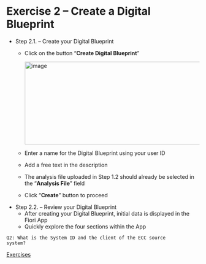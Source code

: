 # Exercise 2 – Create a Digital Blueprint

- Step 2.1. – Create your Digital Blueprint
  - Click on the button “**Create Digital Blueprint**”

    <img width="488" height="216" alt="image" src="https://github.com/user-attachments/assets/369950ab-b079-4c15-82d8-7c28a9b5856f" />
  - Enter a name for the Digital Blueprint using your user ID
  - Add a free text in the description
  - The analysis file uploaded in Step 1.2 should already be selected in the “**Analysis File**” field
  - Click “**Create**” button to proceed
- Step 2.2. – Review your Digital Blueprint
  - After creating your Digital Blueprint, initial data is displayed in the Fiori App
  - Quickly explore the four sections within the App

<code>Q2: What is the System ID and the client of the ECC source system?</code>

[Exercises](../readme.md/Exercises)
